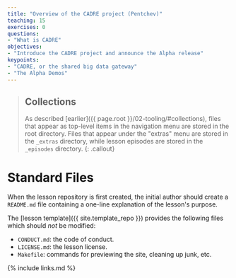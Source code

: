 ```yaml
---
title: "Overview of the CADRE project (Pentchev)"
teaching: 15
exercises: 0
questions:
- "What is CADRE"
objectives:
- "Introduce the CADRE project and announce the Alpha release"
keypoints:
- "CADRE, or the shared big data gateway"
- "The Alpha Demos"
---
```

[Slides]: https://docs.google.com/presentation/d/e/2PACX-1vT-dG3E2K-8WlWY3lapN_zAZjyAAccQxxFpa6hHzhx5DLbVH9ykh_IYVIDa5T8qew/pub?start=false&loop=false&delayms=60000

> ## Collections
>
> As described [earlier]({{ page.root }}/02-tooling/#collections),
> files that appear as top-level items in the navigation menu are stored in the root directory.
> Files that appear under the "extras" menu are stored in the `_extras` directory,
> while lesson episodes are stored in the `_episodes` directory.
{: .callout}

# Standard Files

When the lesson repository is first created,
the initial author should create a `README.md` file containing
a one-line explanation of the lesson's purpose.

The [lesson template]({{ site.template_repo }}) provides the following files
which should *not* be modified:

*   `CONDUCT.md`: the code of conduct.
*   `LICENSE.md`: the lesson license.
*   `Makefile`: commands for previewing the site, cleaning up junk, etc.

{% include links.md %}
